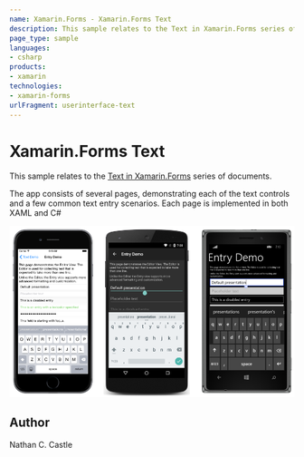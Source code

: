 ```yaml
---
name: Xamarin.Forms - Xamarin.Forms Text
description: This sample relates to the Text in Xamarin.Forms series of documents. The app consists of several pages, demonstrating each of the text controls...
page_type: sample
languages:
- csharp
products:
- xamarin
technologies:
- xamarin-forms
urlFragment: userinterface-text
---
```

# Xamarin.Forms Text

This sample relates to the [ Text in Xamarin.Forms](http://developer.xamarin.com/guides/cross-platform/xamarin-forms/user-interface/text/) series of documents.

The app consists of several pages, demonstrating each of the text controls and a few common text entry scenarios. Each page is implemented in both XAML and C#

![Xamarin.Forms Text application screenshot](Screenshots/entry.png "Xamarin.Forms Text application screenshot")

## Author

Nathan C. Castle
